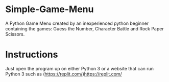# Simple-Game-Menu
A Python Game Menu created by an inexperienced python beginner containing the games: Guess the Number, Character Battle and Rock Paper Scissors.
# Instructions
Just open the program up on either Python 3 or a website that can run Python 3 such as (https://replit.com/)https://replit.com/
